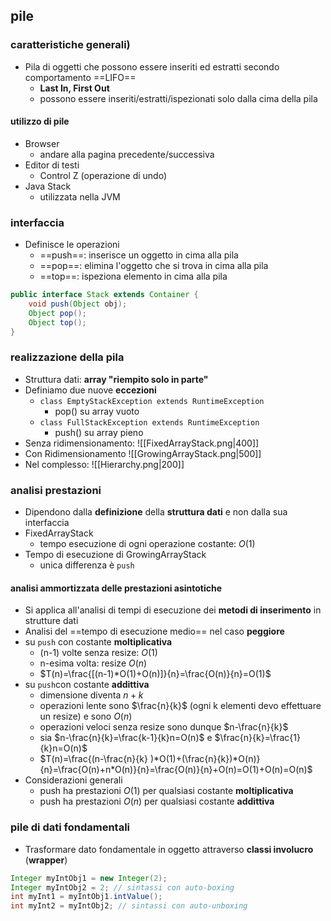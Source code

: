 ## pile
### caratteristiche generali)
- Pila di oggetti che possono essere inseriti ed estratti secondo comportamento ==LIFO==
	- **Last In, First Out**
	- possono essere inseriti/estratti/ispezionati solo dalla cima della pila
#### utilizzo di pile
- Browser
	- andare alla pagina precedente/successiva
- Editor di testi
	- Control Z (operazione di undo)
- Java Stack
	- utilizzata nella JVM
### interfaccia
- Definisce le operazioni
	- ==push==: inserisce un oggetto in cima alla pila
	- ==pop==: elimina l'oggetto che si trova in cima alla pila
	- ==top==: ispeziona elemento in cima alla pila
```java
public interface Stack extends Container {
	void push(Object obj);
	Object pop();
	Object top();
}
```
### realizzazione della pila
- Struttura dati: **array "riempito solo in parte"**
- Definiamo due nuove **eccezioni**
	- ```class EmptyStackException extends RuntimeException```
		- pop() su array vuoto
	- ```class FullStackException extends RuntimeException```
		- push() su array pieno
- Senza ridimensionamento:
![[FixedArrayStack.png|400]]
- Con Ridimensionamento
![[GrowingArrayStack.png|500]]
- Nel complesso:
![[Hierarchy.png|200]]
### analisi prestazioni
- Dipendono dalla **definizione** della **struttura dati** e non dalla sua interfaccia
- FixedArrayStack
	- tempo esecuzione di ogni operazione costante: $O(1)$
- Tempo di esecuzione di GrowingArrayStack
	- unica differenza è ```push```
#### analisi ammortizzata delle prestazioni asintotiche
- Si applica all'analisi di tempi di esecuzione dei **metodi di inserimento** in strutture dati
- Analisi del ==tempo di esecuzione medio== nel caso **peggiore**
- su ```push``` con costante **moltiplicativa**
	- (n-1) volte senza resize: $O(1)$
	- n-esima volta: resize $O(n)$
	- $T(n)=\frac{[(n-1)*O(1)+O(n)]}{n}=\frac{O(n)}{n}=O(1)$
- su ```push```con costante **addittiva**
	- dimensione diventa $n+k$
	- operazioni lente sono $\frac{n}{k}$ (ogni k elementi devo effettuare un resize) e sono $O(n)$
	- operazioni veloci senza resize sono dunque $n-\frac{n}{k}$
	- sia $n-\frac{n}{k}=\frac{k-1}{k}n=O(n)$ e $\frac{n}{k}=\frac{1}{k}n=O(n)$
	- $T(n)=\frac{(n-\frac{n}{k} )*O(1)+(\frac{n}{k})*O(n)}{n}=\frac{O(n)+n*O(n)}{n}=\frac{O(n)}{n}+O(n)=O(1)+O(n)=O(n)$
- Considerazioni generali
	- push ha prestazioni $O(1)$ per qualsiasi costante **moltiplicativa**
	- push ha prestazioni $O(n)$ per qualsiasi costante **addittiva**

### pile di dati fondamentali
- Trasformare dato fondamentale in oggetto attraverso **classi involucro** (**wrapper**)
```java
Integer myIntObj1 = new Integer(2);
Integer myIntObj2 = 2; // sintassi con auto-boxing
int myInt1 = myIntObj1.intValue();
int myInt2 = myIntObj2; // sintassi con auto-unboxing
```